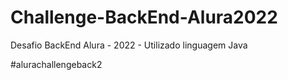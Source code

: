 # Challenge-BackEnd-Alura2022
Desafio BackEnd Alura - 2022 - Utilizado linguagem Java

#alurachallengeback2
